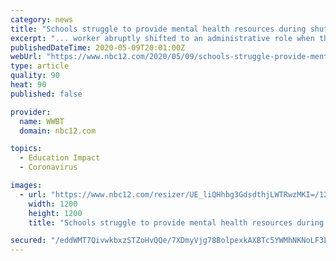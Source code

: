 ```yaml
---
category: news
title: "Schools struggle to provide mental health resources during shutdown"
excerpt: "... worker abruptly shifted to an administrative role when the COVID-19 pandemic hit Virginia. Porto had been working regularly with several students when his school district suddenly closed schools. Since his school closed, he has had no contact or time ..."
publishedDateTime: 2020-05-09T20:01:00Z
webUrl: "https://www.nbc12.com/2020/05/09/schools-struggle-provide-mental-health-resources-during-shutdown/"
type: article
quality: 90
heat: 90
published: false

provider:
  name: WWBT
  domain: nbc12.com

topics:
  - Education Impact
  - Coronavirus

images:
  - url: "https://www.nbc12.com/resizer/UE_liQHhbg3GdsdthjLWTRwzMKI=/1200x0/arc-anglerfish-arc2-prod-raycom.s3.amazonaws.com/public/PBMSQBSJ3JEG7KUWMLMABCAYUI.jpg"
    width: 1200
    height: 1200
    title: "Schools struggle to provide mental health resources during shutdown"

secured: "/eddWMT7QivwkbxzSTZoHvQQe/7XDmyVjg78BolpexkAXBTc5YWMhNKNoLF3Lmv0j4RS+8hNtmKXOnLGB+IXEwlYd+v/6xcr5Pj6VLsYhsAEYnXZidQtlZ140qAK8sb/40M0kGpjzS9XpX+XFnFjNGz/Opgj1dh0oOebINgN13xykDG35ur5Rc9rndQpd2y5gZWVO1zPvEepiMGjeI6jMmrcyVuo/I/mr0Si7ulwU4IZcUjeVinuUk+C6SKFWNLEkTeEtbEhIbBGTBAXdgBufvM9AVWZZg4uMLSf0FKptcSrOf9YNuTAuZgO6Wjc6Cba;U8JoyZQmwbJ5nSCU7wNWIQ=="
---
```


